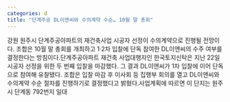 ```yaml
---
categories: d
title: "단계주공 DL이앤씨와 수의계약 수순… 10월 말 총회"
---
```

강원 원주시 단계주공아파트의 재건축사업 시공자 선정이 수의계약으로 진행될 전망이다. 조합은 10월 말 총회를 개최하고 1·2차 입찰에 단독 참여한 DL이앤씨의 수주 여부를 결정한다는 방침이다.단계주공아파트 재건축 사업대행자인 한국토지신탁은 지난 22일 시공자 선정을 위한 두 번째 입찰을 마감했다. 그 결과 DL이앤씨가 1차 입찰에 이어 단독으로 참여해 유찰됐다. 조합은 입찰 마감 후 이사회 등 집행부 회의를 열고 DL이앤씨와 수의계약 수순 절차를 진행하기로 결정했다고 밝혔다.사업계획에 따르면 이 단지는 원주시 단계동 792번지 일대